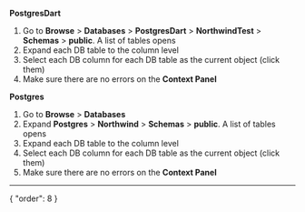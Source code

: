 **PostgresDart**
1. Go to **Browse** > **Databases** > **PostgresDart** > **NorthwindTest** > **Schemas** > **public**. A list of tables opens
3. Expand each DB table to the column level
4. Select each DB column for each DB table as the current object (click them)
5. Make sure there are no errors on the **Context Panel**

**Postgres**
1. Go to **Browse** > **Databases**
2. Expand **Postgres** > **Northwind** > **Schemas** > **public**. A list of tables opens
3. Expand each DB table to the column level
4. Select each DB column for each DB table as the current object (click them)
5. Make sure there are no errors  on the **Context Panel**
---
{
  "order": 8
}